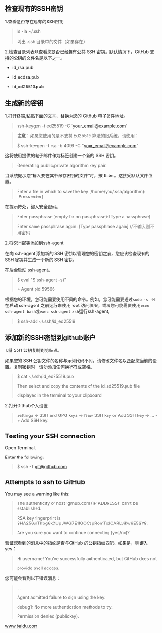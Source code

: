## 检查现有的SSH密钥

1.查看是否存在现有的SSH密钥

> ls -la ~/.ssh
> 
> 列出 .ssh 目录中的文件（如果存在）

2.检查目录列表以查看您是否已经拥有公共 SSH 密钥。默认情况下，GitHub 支持的公钥的文件名是以下之一。

- id_rsa.pub

- id_ecdsa.pub

- id_ed25519.pub

## 生成新的密钥

1.打开终端,粘贴下面的文本，替换为您的 GitHub 电子邮件地址。

> ssh-keygen -t ed25519 -C "your_email@example.com"

> **注意**：如果您使用的是不支持 Ed25519 算法的旧系统，请使用：
> 
> $ ssh-keygen -t rsa -b 4096 -C "your_email@example.com"

这将使用提供的电子邮件作为标签创建一个新的 SSH 密钥。

> Generating public/private algorithm key pair.

当系统提示您“输入要在其中保存密钥的文件”时，按 Enter。这接受默认文件位置。

> Enter a file in which to save the key (/home/you/.ssh/algorithm): [Press enter]

在提示符处，键入安全密码。

> Enter passphrase (empty for no passphrase): [Type a passphrase]
> 
> Enter same passphrase again: [Type passphrase again]			//不输入则不用密码

2.将SSH密钥添加到ssh-agent

在向 ssh-agent 添加新的 SSH 密钥以管理您的密钥之前，您应该检查现有的 SSH 密钥并生成一个新的 SSH 密钥。

在后台启动 ssh-agent。

> $ eval "$(ssh-agent -s)"
> 
> \> Agent pid 59566

根据您的环境，您可能需要使用不同的命令。例如，您可能需要通过`sudo -s -H`在启动 ssh-agent 之前运行来使用 root 访问权限，或者您可能需要使用`exec ssh-agent bash`或`exec ssh-agent zsh`运行ssh-agent。

> $ ssh-add ~/.ssh/id_ed25519

## 添加新的SSH密钥到github账户

1.将 SSH 公钥复制到剪贴板。

如果您的 SSH 公钥文件的名称与示例代码不同，请修改文件名以匹配您当前的设置。复制密钥时，请勿添加任何换行符或空格。

> $ cat ~/.ssh/id_ed25519.pub
> 
> Then select and copy the contents of the id_ed25519.pub file
> 
> displayed in the terminal to your clipboard

2.打开Github个人设置

> settings -> SSH and GPG keys -> New SSH key or Add SSH key -> ... -> Add SSH key.

## Testing your SSH connection

Open Terminal.

Enter the following:

> $ ssh -T git@github.com



## Attempts to ssh to GitHub

You may see a warning like this:

> The authenticity of host 'github.com (IP ADDRESS)' can't be established.
> 
> RSA key fingerprint is SHA256:nThbg6kXUpJWGl7E1IGOCspRomTxdCARLviKw6E5SY8.
>
> Are you sure you want to continue connecting (yes/no)?

验证您看到的消息中的指纹是否与GitHub 的公钥指纹匹配。如果是，则键入yes：

> Hi username! You've successfully authenticated, but GitHub does not
> 
> provide shell access.

您可能会看到以下错误消息：

> ...
> 
> Agent admitted failure to sign using the key.
> 
> debug1: No more authentication methods to try.
> 
> Permission denied (publickey).

www.baidu.com
